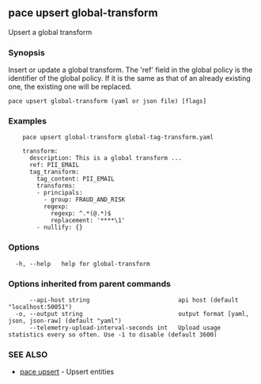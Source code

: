 ## pace upsert global-transform

Upsert a global transform

### Synopsis

Insert or update a global transform. The 'ref' field in the global policy is the identifier of the global policy.
If it is the same as that of an already existing one, the existing one will be replaced.

```
pace upsert global-transform (yaml or json file) [flags]
```

### Examples

```
    pace upsert global-transform global-tag-transform.yaml

	transform:
	  description: This is a global transform ...
	  ref: PII_EMAIL
	  tag_transform:
		tag_content: PII_EMAIL
		transforms:
		- principals:
		  - group: FRAUD_AND_RISK
		  regexp:
			regexp: ^.*(@.*)$
			replacement: '****\1'
		- nullify: {}
```

### Options

```
  -h, --help   help for global-transform
```

### Options inherited from parent commands

```
      --api-host string                         api host (default "localhost:50051")
  -o, --output string                           output format [yaml, json, json-raw] (default "yaml")
      --telemetry-upload-interval-seconds int   Upload usage statistics every so often. Use -1 to disable (default 3600)
```

### SEE ALSO

* [pace upsert](pace_upsert.md)	 - Upsert entities

